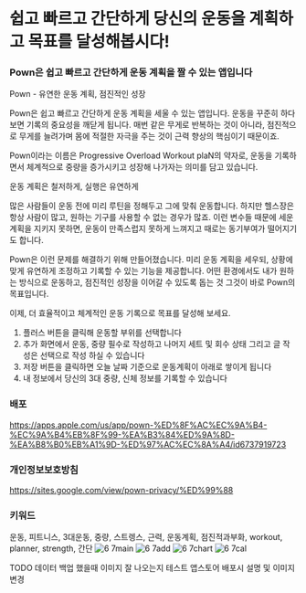 # 쉽고 빠르고 간단하게 당신의 운동을 계획하고 목표를 달성해봅시다!

### Pown은 쉽고 빠르고 간단하게 운동 계획을 짤 수 있는 앱입니다

Pown - 유연한 운동 계획, 점진적인 성장

Pown은 쉽고 빠르고 간단하게 운동 계획을 세울 수 있는 앱입니다.
운동을 꾸준히 하다 보면 기록의 중요성을 깨닫게 됩니다.
매번 같은 무게로 반복하는 것이 아니라, 점진적으로 무게를 늘려가며
몸에 적절한 자극을 주는 것이 근력 향상의 핵심이기 때문이죠.

Pown이라는 이름은 Progressive Overload Workout plaN의 약자로,
운동을 기록하면서 체계적으로 중량을 증가시키고 성장해 나가자는 의미를 담고 있습니다.

운동 계획은 철저하게, 실행은 유연하게

많은 사람들이 운동 전에 미리 루틴을 정해두고 그에 맞춰 운동합니다.
하지만 헬스장은 항상 사람이 많고, 원하는 기구를 사용할 수 없는 경우가 많죠.
이런 변수들 때문에 세운 계획을 지키지 못하면,
운동이 만족스럽지 못하게 느껴지고 때로는 동기부여가 떨어지기도 합니다.

Pown은 이런 문제를 해결하기 위해 만들어졌습니다.
미리 운동 계획을 세우되, 상황에 맞게 유연하게 조정하고 기록할 수 있는 기능을 제공합니다.
어떤 환경에서도 내가 원하는 방식으로 운동하고, 점진적인 성장을 이어갈 수 있도록 돕는 것
그것이 바로 Pown의 목표입니다.

이제, 더 효율적이고 체계적인 운동 기록으로 목표를 달성해 보세요.

1. 플러스 버튼을 클릭해 운동할 부위를 선택합니다
2. 추가 화면에서 운동, 중량 필수로 작성하고 나머지 세트 및 회수 상태 그리고 글 작성은 선택으로 작성 하실 수 있습니다
3. 저장 버튼을 클릭하면 오늘 날짜 기준으로 운동계획이 아래로 쌓이게 됩니다
4. 내 정보에서 당신의 3대 중량, 신체 정보를 기록할 수 있습니다

### 배포

https://apps.apple.com/us/app/pown-%ED%8F%AC%EC%9A%B4-%EC%9A%B4%EB%8F%99-%EA%B3%84%ED%9A%8D-%EA%B8%B0%EB%A1%9D-%ED%97%AC%EC%8A%A4/id6737919723

### 개인정보보호방침

https://sites.google.com/view/pown-privacy/%ED%99%88

### 키워드

운동, 피트니스, 3대운동, 중량, 스트렝스, 근력, 운동계획, 점진적과부화, workout, planner, strength, 간단
![6 7main](https://github.com/user-attachments/assets/d0eb749e-6563-4bea-b2ac-d623186da1d7)
![6 7add](https://github.com/user-attachments/assets/db02ef9f-5e7b-4c8a-92dd-a54dab91207e)
![6 7chart](https://github.com/user-attachments/assets/4bf6d986-ddad-4075-bf13-f7b737a64d9b)
![6 7cal](https://github.com/user-attachments/assets/6093dd7c-25d1-461f-9589-01a17723e237)

TODO
데이터 백업 했을때 이미지 잘 나오는지 테스트
앱스토어 배포시 설명 및 이미지 변경
